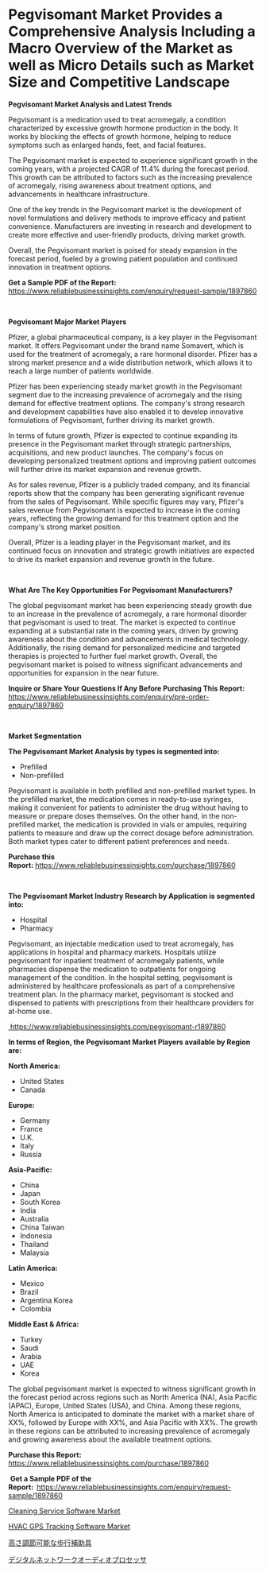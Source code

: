 <p><h1>Pegvisomant Market Provides a Comprehensive Analysis Including a Macro Overview of the Market as well as Micro Details such as Market Size and Competitive Landscape</h1></p><p><strong>Pegvisomant Market Analysis and Latest Trends</strong></p>
<p><p>Pegvisomant is a medication used to treat acromegaly, a condition characterized by excessive growth hormone production in the body. It works by blocking the effects of growth hormone, helping to reduce symptoms such as enlarged hands, feet, and facial features.</p><p>The Pegvisomant market is expected to experience significant growth in the coming years, with a projected CAGR of 11.4% during the forecast period. This growth can be attributed to factors such as the increasing prevalence of acromegaly, rising awareness about treatment options, and advancements in healthcare infrastructure.</p><p>One of the key trends in the Pegvisomant market is the development of novel formulations and delivery methods to improve efficacy and patient convenience. Manufacturers are investing in research and development to create more effective and user-friendly products, driving market growth.</p><p>Overall, the Pegvisomant market is poised for steady expansion in the forecast period, fueled by a growing patient population and continued innovation in treatment options.</p></p>
<p><strong>Get a Sample PDF of the Report:&nbsp;</strong> <a href="https://www.reliablebusinessinsights.com/enquiry/request-sample/1897860">https://www.reliablebusinessinsights.com/enquiry/request-sample/1897860</a></p>
<p>&nbsp;</p>
<p><strong>Pegvisomant Major Market Players</strong></p>
<p><p>Pfizer, a global pharmaceutical company, is a key player in the Pegvisomant market. It offers Pegvisomant under the brand name Somavert, which is used for the treatment of acromegaly, a rare hormonal disorder. Pfizer has a strong market presence and a wide distribution network, which allows it to reach a large number of patients worldwide.</p><p>Pfizer has been experiencing steady market growth in the Pegvisomant segment due to the increasing prevalence of acromegaly and the rising demand for effective treatment options. The company's strong research and development capabilities have also enabled it to develop innovative formulations of Pegvisomant, further driving its market growth.</p><p>In terms of future growth, Pfizer is expected to continue expanding its presence in the Pegvisomant market through strategic partnerships, acquisitions, and new product launches. The company's focus on developing personalized treatment options and improving patient outcomes will further drive its market expansion and revenue growth.</p><p>As for sales revenue, Pfizer is a publicly traded company, and its financial reports show that the company has been generating significant revenue from the sales of Pegvisomant. While specific figures may vary, Pfizer's sales revenue from Pegvisomant is expected to increase in the coming years, reflecting the growing demand for this treatment option and the company's strong market position.</p><p>Overall, Pfizer is a leading player in the Pegvisomant market, and its continued focus on innovation and strategic growth initiatives are expected to drive its market expansion and revenue growth in the future.</p></p>
<p>&nbsp;</p>
<p><strong>What Are The Key Opportunities For Pegvisomant Manufacturers?</strong></p>
<p><p>The global pegvisomant market has been experiencing steady growth due to an increase in the prevalence of acromegaly, a rare hormonal disorder that pegvisomant is used to treat. The market is expected to continue expanding at a substantial rate in the coming years, driven by growing awareness about the condition and advancements in medical technology. Additionally, the rising demand for personalized medicine and targeted therapies is projected to further fuel market growth. Overall, the pegvisomant market is poised to witness significant advancements and opportunities for expansion in the near future.</p></p>
<p><strong>Inquire or Share Your Questions If Any Before Purchasing This Report:</strong> <a href="https://www.reliablebusinessinsights.com/enquiry/pre-order-enquiry/1897860">https://www.reliablebusinessinsights.com/enquiry/pre-order-enquiry/1897860</a></p>
<p>&nbsp;</p>
<p><strong>Market Segmentation</strong></p>
<p><strong>The Pegvisomant Market Analysis by types is segmented into:</strong></p>
<p><ul><li>Prefilled</li><li>Non-prefilled</li></ul></p>
<p><p>Pegvisomant is available in both prefilled and non-prefilled market types. In the prefilled market, the medication comes in ready-to-use syringes, making it convenient for patients to administer the drug without having to measure or prepare doses themselves. On the other hand, in the non-prefilled market, the medication is provided in vials or ampules, requiring patients to measure and draw up the correct dosage before administration. Both market types cater to different patient preferences and needs.</p></p>
<p><strong>Purchase this Report:&nbsp;</strong><a href="https://www.reliablebusinessinsights.com/purchase/1897860">https://www.reliablebusinessinsights.com/purchase/1897860</a></p>
<p>&nbsp;</p>
<p><strong>The Pegvisomant Market Industry Research by Application is segmented into:</strong></p>
<p><ul><li>Hospital</li><li>Pharmacy</li></ul></p>
<p><p>Pegvisomant, an injectable medication used to treat acromegaly, has applications in hospital and pharmacy markets. Hospitals utilize pegvisomant for inpatient treatment of acromegaly patients, while pharmacies dispense the medication to outpatients for ongoing management of the condition. In the hospital setting, pegvisomant is administered by healthcare professionals as part of a comprehensive treatment plan. In the pharmacy market, pegvisomant is stocked and dispensed to patients with prescriptions from their healthcare providers for at-home use.</p></p>
<p><a href="https://www.reliablebusinessinsights.com/pegvisomant-r1897860">&nbsp;https://www.reliablebusinessinsights.com/pegvisomant-r1897860</a></p>
<p><strong>In terms of Region, the Pegvisomant Market Players available by Region are:</strong></p>
<p>
    <p> <strong> North America: </strong>
        <ul>
            <li>United States</li>
            <li>Canada</li>
        </ul>
        </p> 
    <p> <strong> Europe: </strong>
        <ul>
            <li>Germany</li>
            <li>France</li>
            <li>U.K.</li>
            <li>Italy</li>
            <li>Russia</li>
        </ul>
        </p> 
    <p> <strong> Asia-Pacific: </strong>
        <ul>
            <li>China</li>
            <li>Japan</li>
            <li>South Korea</li>
            <li>India</li>
            <li>Australia</li>
            <li>China Taiwan</li>
            <li>Indonesia</li>
            <li>Thailand</li>
            <li>Malaysia</li>
        </ul>
        </p> 
    <p> <strong> Latin America: </strong>
        <ul>
            <li>Mexico</li>
            <li>Brazil</li>
            <li>Argentina Korea</li>
            <li>Colombia</li>
        </ul>
        </p> 
    <p> <strong> Middle East & Africa: </strong>
        <ul>
            <li>Turkey</li>
            <li>Saudi</li>
            <li>Arabia</li>
            <li>UAE</li>
            <li>Korea</li>
        </ul>
    </p>
    </p>
<p><p>The global pegvisomant market is expected to witness significant growth in the forecast period across regions such as North America (NA), Asia Pacific (APAC), Europe, United States (USA), and China. Among these regions, North America is anticipated to dominate the market with a market share of XX%, followed by Europe with XX%, and Asia Pacific with XX%. The growth in these regions can be attributed to increasing prevalence of acromegaly and growing awareness about the available treatment options.</p></p>
<p><strong>Purchase this Report: </strong><a href="https://www.reliablebusinessinsights.com/purchase/1897860">https://www.reliablebusinessinsights.com/purchase/1897860</a></p>
<p>&nbsp;<strong>Get a Sample PDF of the Report:&nbsp;&nbsp;</strong><a href="https://www.reliablebusinessinsights.com/enquiry/request-sample/1897860">https://www.reliablebusinessinsights.com/enquiry/request-sample/1897860</a></p>
<p><strong></strong></p>
<p><p><a href="https://github.com/faniayasa/Market-Research-Report-List-1/blob/main/cleaning-service-software-market.md">Cleaning Service Software Market</a></p><p><a href="https://github.com/whpnbwim9/Market-Research-Report-List-1/blob/main/hvac-gps-tracking-software-market.md">HVAC GPS Tracking Software Market</a></p><p><a href="https://github.com/DeonBoer2023/Market-Research-Report-List-2/blob/main/4816699177276.md">高さ調節可能な歩行補助具</a></p><p><a href="https://github.com/dawson566/Market-Research-Report-List-2/blob/main/5148386177275.md">デジタルネットワークオーディオプロセッサ</a></p></p>